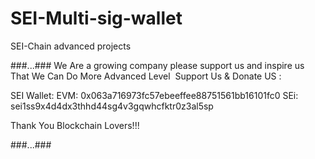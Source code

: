 # SEI-Multi-sig-wallet
SEI-Chain advanced projects


###...###
We Are a growing company please support us and inspire us That We Can Do More Advanced Level  Support Us & Donate US :

SEI Wallet: EVM: 0x063a716973fc57ebeeffee88751561bb16101fc0
SEi: sei1ss9x4d4dx3thhd44sg4v3gqwhcfktr0z3al5sp


Thank You Blockchain Lovers!!!

###...###
